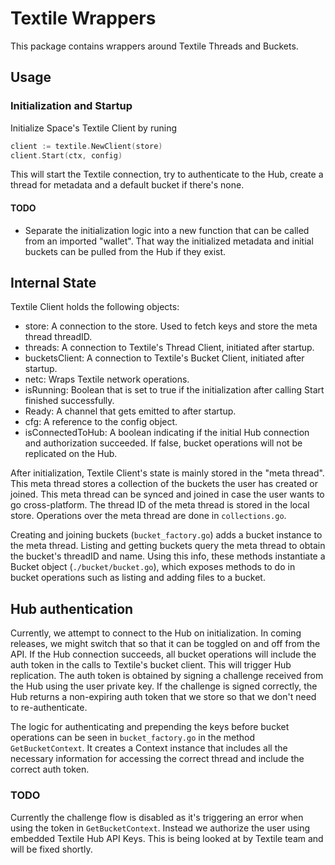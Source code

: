 # Textile Wrappers

This package contains wrappers around Textile Threads and Buckets.

## Usage

### Initialization and Startup

Initialize Space's Textile Client by runing

```go
client := textile.NewClient(store)
client.Start(ctx, config)
```

This will start the Textile connection, try to authenticate to the Hub, create a thread for metadata and a default bucket if there's none.

#### TODO

- Separate the initialization logic into a new function that can be called from an imported "wallet". That way the initialized metadata and initial buckets can be pulled from the Hub if they exist.

## Internal State

Textile Client holds the following objects:

- store: A connection to the store. Used to fetch keys and store the meta thread threadID.
- threads: A connection to Textile's Thread Client, initiated after startup.
- bucketsClient: A connection to Textile's Bucket Client, initiated after startup.
- netc: Wraps Textile network operations.
- isRunning: Boolean that is set to true if the initialization after calling Start finished successfully.
- Ready: A channel that gets emitted to after startup.
- cfg: A reference to the config object.
- isConnectedToHub: A boolean indicating if the initial Hub connection and authorization succeeded. If false, bucket operations will not be replicated on the Hub.

After initialization, Textile Client's state is mainly stored in the "meta thread". This meta thread stores a collection of the buckets the user has created or joined. This meta thread can be synced and joined in case the user wants to go cross-platform. The thread ID of the meta thread is stored in the local store. Operations over the meta thread are done in `collections.go`.

Creating and joining buckets (`bucket_factory.go`) adds a bucket instance to the meta thread. Listing and getting buckets query the meta thread to obtain the bucket's threadID and name. Using this info, these methods instantiate a Bucket object (`./bucket/bucket.go`), which exposes methods to do in bucket operations such as listing and adding files to a bucket.

## Hub authentication

Currently, we attempt to connect to the Hub on initialization. In coming releases, we might switch that so that it can be toggled on and off from the API. If the Hub connection succeeds, all bucket operations will include the auth token in the calls to Textile's bucket client. This will trigger Hub replication. The auth token is obtained by signing a challenge received from the Hub using the user private key. If the challenge is signed correctly, the Hub returns a non-expiring auth token that we store so that we don't need to re-authenticate.

The logic for authenticating and prepending the keys before bucket operations can be seen in `bucket_factory.go` in the method `GetBucketContext`. It creates a Context instance that includes all the necessary information for accessing the correct thread and include the correct auth token.

### TODO

Currently the challenge flow is disabled as it's triggering an error when using the token in `GetBucketContext`. Instead we authorize the user using embedded Textile Hub API Keys. This is being looked at by Textile team and will be fixed shortly.